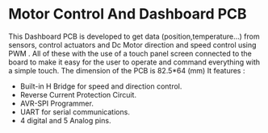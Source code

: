 # Motor Control And Dashboard PCB
 
 This Dashboard PCB is developed to get data (position,temperature...) from sensors, control actuators and Dc Motor direction  and speed control using PWM .
All of these with the use of a touch panel screen connected to the board to make it easy for the user to operate and command everything with a simple touch.
The dimension of the PCB is 82.5*64 (mm)
It features : 
* Built-in H Bridge for speed and direction control.
* Reverse Current Protection Circuit.
* AVR-SPI Programmer. 
* UART for serial communications. 
* 4 digital and 5 Analog pins.

